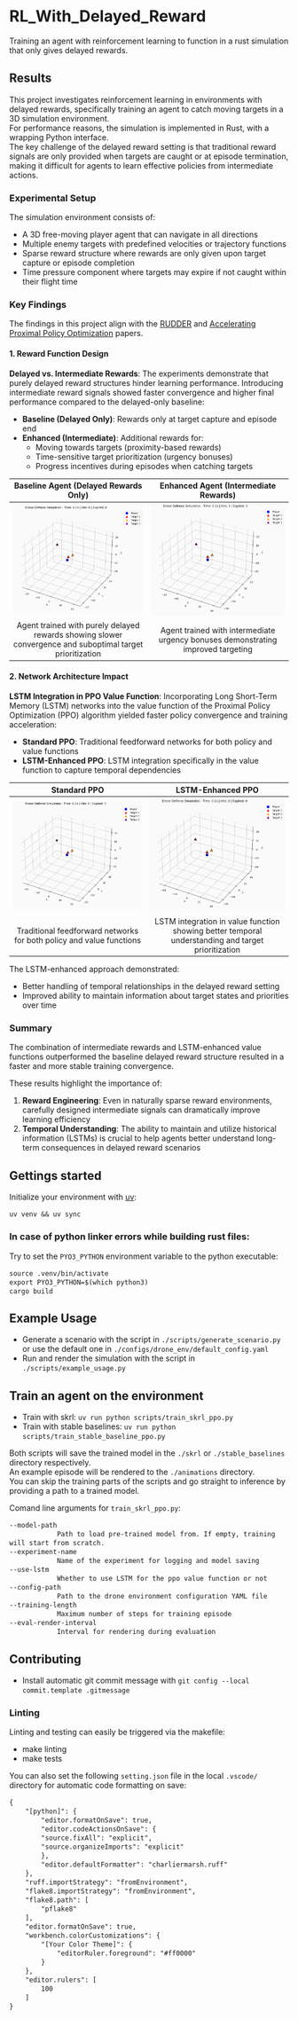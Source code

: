 # RL_With_Delayed_Reward

Training an agent with reinforcement learning to function in a rust simulation that only gives delayed rewards.

## Results

This project investigates reinforcement learning in environments with delayed rewards, specifically training an agent to catch moving targets in a 3D simulation environment.  
For performance reasons, the simulation is implemented in Rust, with a wrapping Python interface.  
The key challenge of the delayed reward setting is that traditional reward signals are only provided when targets are caught or at episode termination, making it difficult for agents to learn effective policies from intermediate actions.

### Experimental Setup

The simulation environment consists of:
- A 3D free-moving player agent that can navigate in all directions
- Multiple enemy targets with predefined velocities or trajectory functions
- Sparse reward structure where rewards are only given upon target capture or episode completion
- Time pressure component where targets may expire if not caught within their flight time

### Key Findings

The findings in this project align with the [RUDDER](https://ml-jku.github.io/rudder/) and [Accelerating Proximal Policy Optimization](https://arxiv.org/abs/2411.17861) papers.

#### 1. Reward Function Design

**Delayed vs. Intermediate Rewards**: The experiments demonstrate that purely delayed reward structures hinder learning performance. Introducing intermediate reward signals showed faster convergence and higher final performance compared to the delayed-only baseline:

- **Baseline (Delayed Only)**: Rewards only at target capture and episode end
- **Enhanced (Intermediate)**: Additional rewards for:
  - Moving towards targets (proximity-based rewards)
  - Time-sensitive target prioritization (urgency bonuses)
  - Progress incentives during episodes when catching targets

| Baseline Agent (Delayed Rewards Only) | Enhanced Agent (Intermediate Rewards) |
|:--------------------------------------:|:--------------------------------------:|
| ![Baseline Agent Performance](results/result_only_completion.gif) | ![Enhanced Agent Performance](results/result_ugency_bonus.gif) |
| Agent trained with purely delayed rewards showing slower convergence and suboptimal target prioritization | Agent trained with intermediate urgency bonuses demonstrating improved targeting |


#### 2. Network Architecture Impact

**LSTM Integration in PPO Value Function**: Incorporating Long Short-Term Memory (LSTM) networks into the value function of the Proximal Policy Optimization (PPO) algorithm yielded faster policy convergence and training acceleration:

- **Standard PPO**: Traditional feedforward networks for both policy and value functions
- **LSTM-Enhanced PPO**: LSTM integration specifically in the value function to capture temporal dependencies

| Standard PPO | LSTM-Enhanced PPO |
|:------------:|:-----------------:|
| ![Standard PPO Performance](results/result_ppo_no_lstm.gif) | ![LSTM-Enhanced Agent Performance](results/result_ppo_with_lstm.gif) |
| Traditional feedforward networks for both policy and value functions | LSTM integration in value function showing better temporal understanding and target prioritization |

The LSTM-enhanced approach demonstrated:
- Better handling of temporal relationships in the delayed reward setting
- Improved ability to maintain information about target states and priorities over time


### Summary

The combination of intermediate rewards and LSTM-enhanced value functions outperformed the baseline delayed reward structure resulted in a faster and more stable training convergence.

These results highlight the importance of:
1. **Reward Engineering**: Even in naturally sparse reward environments, carefully designed intermediate signals can dramatically improve learning efficiency
2. **Temporal Understanding**: The ability to maintain and utilize historical information (LSTMs) is crucial to help agents better understand long-term consequences in delayed reward scenarios


## Gettings started

Initialize your environment with [uv](https://docs.astral.sh/uv/):

```
uv venv && uv sync
```


### In case of python linker errors while building rust files:

Try to set the `PYO3_PYTHON` environment variable to the python executable:
```
source .venv/bin/activate
export PYO3_PYTHON=$(which python3)
cargo build
```

## Example Usage

- Generate a scenario with the script in `./scripts/generate_scenario.py` or use the default one in `./configs/drone_env/default_config.yaml`
- Run and render the simulation with the script in `./scripts/example_usage.py`

## Train an agent on the environment

- Train with skrl: `uv run python scripts/train_skrl_ppo.py`
- Train with stable baselines: `uv run python scripts/train_stable_baseline_ppo.py`

Both scripts will save the trained model in the `./skrl` or `./stable_baselines` directory respectively.  
An example episode will be rendered to the `./animations` directory.  
You can skip the training parts of the scripts and go straight to inference by providing a path to a trained model.

Comand line arguments for `train_skrl_ppo.py`:
```
--model-path
            Path to load pre-trained model from. If empty, training will start from scratch.
--experiment-name
            Name of the experiment for logging and model saving
--use-lstm
            Whether to use LSTM for the ppo value function or not
--config-path
            Path to the drone environment configuration YAML file
--training-length
            Maximum number of steps for training episode
--eval-render-interval
            Interval for rendering during evaluation
```

## Contributing
- Install automatic git commit message with `git config --local commit.template .gitmessage`

### Linting

Linting and testing can easily be triggered via the makefile:
- make linting
- make tests

You can also set the following `setting.json` file in the local `.vscode/` directory for automatic code formatting on save:
```
{
    "[python]": {
        "editor.formatOnSave": true,
        "editor.codeActionsOnSave": {
        "source.fixAll": "explicit",
        "source.organizeImports": "explicit"
        },
        "editor.defaultFormatter": "charliermarsh.ruff"
    },
    "ruff.importStrategy": "fromEnvironment",
    "flake8.importStrategy": "fromEnvironment",
    "flake8.path": [
        "pflake8"
    ],
    "editor.formatOnSave": true,
    "workbench.colorCustomizations": {
        "[Your Color Theme]": {
            "editorRuler.foreground": "#ff0000"
        }
    },
    "editor.rulers": [
        100
    ]
}
```